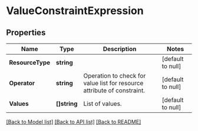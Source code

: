 # ValueConstraintExpression

## Properties
Name | Type | Description | Notes
------------ | ------------- | ------------- | -------------
**ResourceType** | **string** |  | [default to null]
**Operator** | **string** | Operation to check for value list for resource attribute of constraint. | [default to null]
**Values** | **[]string** | List of values. | [default to null]

[[Back to Model list]](../README.md#documentation-for-models) [[Back to API list]](../README.md#documentation-for-api-endpoints) [[Back to README]](../README.md)


